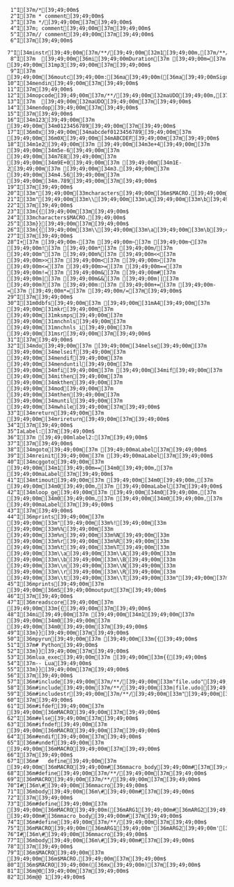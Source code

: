      1^I[37m/*[39;49;00m$
     2^I[37m * comment[39;49;00m$
     3^I[37m */[39;49;00m[37m[39;49;00m$
     4^I[37m; comment[39;49;00m[37m[39;49;00m$
     5^I[37m// comment[39;49;00m[37m[39;49;00m$
     6^I[37m[39;49;00m$
     7^I[34minstr[39;49;00m[37m/**/[39;49;00m[32m1[39;49;00m,[37m/**/[39;49;00m[32mN_a_M_e_[39;49;00m,[37m/**/[39;49;00m+[32mName[39;49;00m[37m/**/[39;49;00m[37m//[39;49;00m[37m[39;49;00m$
     8^I[37m  [39;49;00m[36mi[39;49;00mDuration[37m [39;49;00m=[37m [39;49;00m[31mp3[39;49;00m[37m[39;49;00m$
     9^I[37m  [39;49;00m[36moutc[39;49;00m:[36ma[39;49;00m([36ma[39;49;00mSignal)[37m[39;49;00m$
    10^I[34mendin[39;49;00m[37m[39;49;00m$
    11^I[37m[39;49;00m$
    12^I[34mopcode[39;49;00m[37m/**/[39;49;00m[32maUDO[39;49;00m,[37m/**/[39;49;00m[36mi[][39;49;00m,[37m/**/[39;49;00m[36maik[39;49;00m[37m//[39;49;00m[37m[39;49;00m$
    13^I[37m  [39;49;00m[32maUDO[39;49;00m[37m[39;49;00m$
    14^I[34mendop[39;49;00m[37m[39;49;00m$
    15^I[37m[39;49;00m$
    16^I[34m123[39;49;00m[37m [39;49;00m[34m0123456789[39;49;00m[37m[39;49;00m$
    17^I[36m0x[39;49;00m[34mabcdef0123456789[39;49;00m[37m [39;49;00m[36m0X[39;49;00m[34mABCDEF[39;49;00m[37m[39;49;00m$
    18^I[34m1e2[39;49;00m[37m [39;49;00m[34m3e+4[39;49;00m[37m [39;49;00m[34m5e-6[39;49;00m[37m [39;49;00m[34m7E8[39;49;00m[37m [39;49;00m[34m9E+0[39;49;00m[37m [39;49;00m[34m1E-2[39;49;00m[37m [39;49;00m[34m3.[39;49;00m[37m [39;49;00m[34m4.56[39;49;00m[37m [39;49;00m[34m.789[39;49;00m[37m[39;49;00m$
    19^I[37m[39;49;00m$
    20^I[33m"[39;49;00m[33mcharacters[39;49;00m[36m$MACRO.[39;49;00m[33m"[39;49;00m[37m[39;49;00m$
    21^I[33m"[39;49;00m[33m\\[39;49;00m[33m\a[39;49;00m[33m\b[39;49;00m[33m\n[39;49;00m[33m\r[39;49;00m[33m\t[39;49;00m[33m\012[39;49;00m[33m\345[39;49;00m[33m\67[39;49;00m[33m\"[39;49;00m[33m"[39;49;00m[37m[39;49;00m$
    22^I[37m[39;49;00m$
    23^I[33m{{[39;49;00m[33m[39;49;00m$
    24^I[33mcharacters$MACRO.[39;49;00m$
    25^I[33m}}[39;49;00m[37m[39;49;00m$
    26^I[33m{{[39;49;00m[33m\\[39;49;00m[33m\a[39;49;00m[33m\b[39;49;00m[33m\n[39;49;00m[33m\r[39;49;00m[33m\t[39;49;00m[33m\"[39;49;00m[33m\012[39;49;00m[33m\345[39;49;00m[33m\67[39;49;00m[33m}}[39;49;00m[37m[39;49;00m$
    27^I[37m[39;49;00m$
    28^I+[37m [39;49;00m-[37m [39;49;00m~[37m [39;49;00m¬[37m [39;49;00m![37m [39;49;00m*[37m [39;49;00m/[37m [39;49;00m^[37m [39;49;00m%[37m [39;49;00m<<[37m [39;49;00m>>[37m [39;49;00m<[37m [39;49;00m>[37m [39;49;00m<=[37m [39;49;00m>=[37m [39;49;00m==[37m [39;49;00m!=[37m [39;49;00m&[37m [39;49;00m#[37m [39;49;00m|[37m [39;49;00m&&[37m [39;49;00m||[37m [39;49;00m?[37m [39;49;00m:[37m [39;49;00m+=[37m [39;49;00m-=[37m [39;49;00m*=[37m [39;49;00m/=[37m[39;49;00m$
    29^I[37m[39;49;00m$
    30^I[31m0dbfs[39;49;00m[37m [39;49;00m[31mA4[39;49;00m[37m [39;49;00m[31mkr[39;49;00m[37m [39;49;00m[31mksmps[39;49;00m[37m [39;49;00m[31mnchnls[39;49;00m[37m [39;49;00m[31mnchnls_i[39;49;00m[37m [39;49;00m[31msr[39;49;00m[37m[39;49;00m$
    31^I[37m[39;49;00m$
    32^I[34mdo[39;49;00m[37m [39;49;00m[34melse[39;49;00m[37m [39;49;00m[34melseif[39;49;00m[37m [39;49;00m[34mendif[39;49;00m[37m [39;49;00m[34menduntil[39;49;00m[37m [39;49;00m[34mfi[39;49;00m[37m [39;49;00m[34mif[39;49;00m[37m [39;49;00m[34mithen[39;49;00m[37m [39;49;00m[34mkthen[39;49;00m[37m [39;49;00m[34mod[39;49;00m[37m [39;49;00m[34mthen[39;49;00m[37m [39;49;00m[34muntil[39;49;00m[37m [39;49;00m[34mwhile[39;49;00m[37m[39;49;00m$
    33^I[34mreturn[39;49;00m[37m [39;49;00m[34mrireturn[39;49;00m[37m[39;49;00m$
    34^I[37m[39;49;00m$
    35^IaLabel:[37m[39;49;00m$
    36^I[37m [39;49;00mlabel2:[37m[39;49;00m$
    37^I[37m[39;49;00m$
    38^I[34mgoto[39;49;00m[37m [39;49;00maLabel[37m[39;49;00m$
    39^I[34mreinit[39;49;00m[37m [39;49;00maLabel[37m[39;49;00m$
    40^I[34mcggoto[39;49;00m[37m [39;49;00m[34m1[39;49;00m==[34m0[39;49;00m,[37m [39;49;00maLabel[37m[39;49;00m$
    41^I[34mtimout[39;49;00m[37m [39;49;00m[34m0[39;49;00m,[37m [39;49;00m[34m0[39;49;00m,[37m [39;49;00maLabel[37m[39;49;00m$
    42^I[34mloop_ge[39;49;00m[37m [39;49;00m[34m0[39;49;00m,[37m [39;49;00m[34m0[39;49;00m,[37m [39;49;00m[34m0[39;49;00m,[37m [39;49;00maLabel[37m[39;49;00m$
    43^I[37m[39;49;00m$
    44^I[36mprints[39;49;00m[37m [39;49;00m[33m"[39;49;00m[33m%![39;49;00m[33m [39;49;00m[33m%%[39;49;00m[33m [39;49;00m[33m%n[39;49;00m[33m%N[39;49;00m[33m [39;49;00m[33m%r[39;49;00m[33m%R[39;49;00m[33m [39;49;00m[33m%t[39;49;00m[33m%T[39;49;00m[33m [39;49;00m[33m\\a[39;49;00m[33m\\A[39;49;00m[33m [39;49;00m[33m\\b[39;49;00m[33m\\B[39;49;00m[33m [39;49;00m[33m\\n[39;49;00m[33m\\N[39;49;00m[33m [39;49;00m[33m\\r[39;49;00m[33m\\R[39;49;00m[33m [39;49;00m[33m\\t[39;49;00m[33m\\T[39;49;00m[33m"[39;49;00m[37m[39;49;00m$
    45^I[36mprints[39;49;00m[37m [39;49;00m[36mS[39;49;00moutput[37m[39;49;00m$
    46^I[37m[39;49;00m$
    47^I[36mreadscore[39;49;00m[37m [39;49;00m[33m{{[39;49;00m[37m[39;49;00m$
    48^I[34mi[39;49;00m[37m [39;49;00m[34m1[39;49;00m[37m [39;49;00m[34m0[39;49;00m[37m [39;49;00m[34m0[39;49;00m[37m[39;49;00m$
    49^I[33m}}[39;49;00m[37m[39;49;00m$
    50^I[36mpyrun[39;49;00m[37m [39;49;00m[33m{{[39;49;00m$
    51^I[37m# Python[39;49;00m$
    52^I[33m}}[39;49;00m[37m[39;49;00m$
    53^I[36mlua_exec[39;49;00m[37m [39;49;00m[33m{{[39;49;00m$
    54^I[37m-- Lua[39;49;00m$
    55^I[33m}}[39;49;00m[37m[39;49;00m$
    56^I[37m[39;49;00m$
    57^I[36m#include[39;49;00m[37m/**/[39;49;00m[33m"file.udo"[39;49;00m[37m[39;49;00m$
    58^I[36m#include[39;49;00m[37m/**/[39;49;00m[33m|file.udo|[39;49;00m[37m[39;49;00m$
    59^I[36m#includestr[39;49;00m[37m/**/[39;49;00m[33m"[39;49;00m[36m$MACRO.[39;49;00m[33m.udo[39;49;00m[33m"[39;49;00m[37m[39;49;00m$
    60^I[37m[39;49;00m$
    61^I[36m#ifdef[39;49;00m[37m [39;49;00m[36mMACRO[39;49;00m[37m[39;49;00m$
    62^I[36m#else[39;49;00m[37m[39;49;00m$
    63^I[36m#ifndef[39;49;00m[37m [39;49;00m[36mMACRO[39;49;00m[37m[39;49;00m$
    64^I[36m#endif[39;49;00m[37m[39;49;00m$
    65^I[36m#undef[39;49;00m[37m [39;49;00m[36mMACRO[39;49;00m[37m[39;49;00m$
    66^I[37m[39;49;00m$
    67^I[36m#   define[39;49;00m[37m [39;49;00m[36mMACRO[39;49;00m#[36mmacro_body[39;49;00m#[37m[39;49;00m$
    68^I[36m#define[39;49;00m[37m/**/[39;49;00m[37m[39;49;00m$
    69^I[36mMACRO[39;49;00m[37m/**/[39;49;00m[37m[39;49;00m$
    70^I#[36m\#[39;49;00m[36mmacro[39;49;00m$
    71^I[36mbody[39;49;00m[36m\#[39;49;00m#[37m[39;49;00m$
    72^I[37m[39;49;00m$
    73^I[36m#define[39;49;00m[37m [39;49;00m[36mMACRO[39;49;00m([36mARG1[39;49;00m#[36mARG2[39;49;00m)[37m [39;49;00m#[36mmacro_body[39;49;00m#[37m[39;49;00m$
    74^I[36m#define[39;49;00m[37m/**/[39;49;00m[37m[39;49;00m$
    75^I[36mMACRO[39;49;00m([36mARG1[39;49;00m'[36mARG2[39;49;00m'[36mARG3[39;49;00m)[37m/**/[39;49;00m[37m[39;49;00m$
    76^I#[36m\#[39;49;00m[36mmacro[39;49;00m$
    77^I[36mbody[39;49;00m[36m\#[39;49;00m#[37m[39;49;00m$
    78^I[37m[39;49;00m$
    79^I[36m$MACRO[39;49;00m[37m [39;49;00m[36m$MACRO.[39;49;00m[37m[39;49;00m$
    80^I[36m$MACRO[39;49;00m([36mx[39;49;00m)[37m[39;49;00m$
    81^I[36m@0[39;49;00m[37m[39;49;00m$
    82^I[36m@@ 1[39;49;00m$

